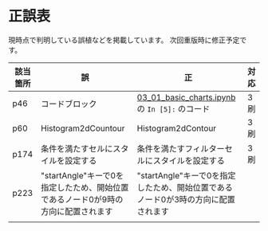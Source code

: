 # 正誤表

現時点で判明している誤植などを掲載しています。
次回重版時に修正予定です。

| 該当箇所 | 誤 | 正 | 対応 |
| -- | -- | -- | -- |
| p46 | コードブロック | [03_01_basic_charts.ipynb](https://github.com/plotly-dash-book/plotly-dash-book/blob/master/ch03_plotly_charts/03_01_basic_charts.ipynb)の `In [5]:` のコード | 3刷 |
| p60 | Histogram2dCountour | Histogram2dContour | 3刷 |
| p174 | 条件を満たすセルにスタイルを設定する| 条件を満たすフィルターセルにスタイルを設定する | 3刷 |
| p223 | "startAngle"キーで0を指定したため、開始位置であるノード0が9時の方向に配置されます | "startAngle"キーで0を指定したため、開始位置であるノード0が3時の方向に配置されます
 |  |
